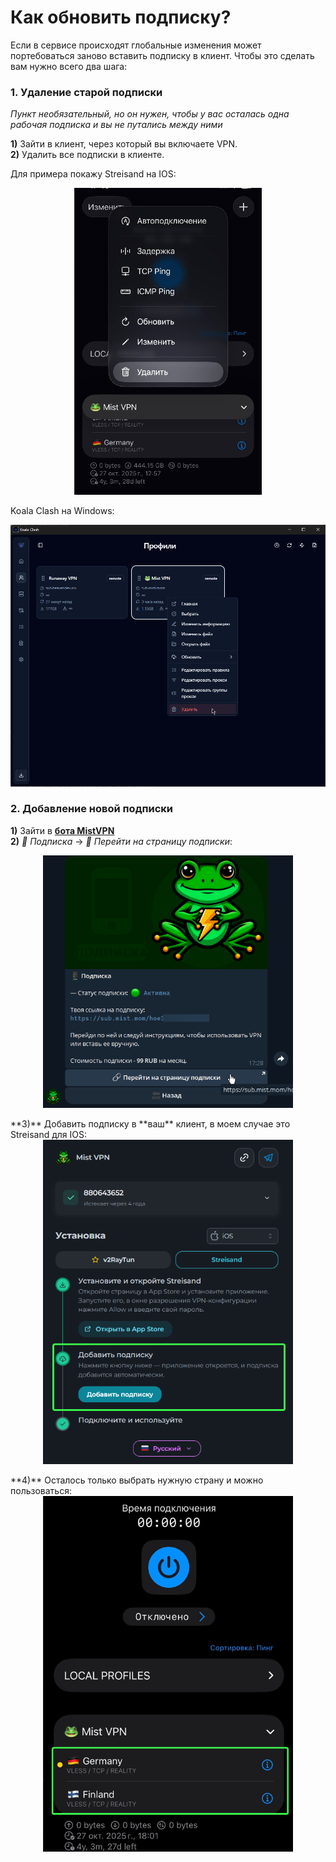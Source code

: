 # Как обновить подписку?
Если в сервисе происходят глобальные изменения может портебоваться заново вставить подписку в клиент. Чтобы это сделать вам нужно всего два шага:
### 1. Удаление старой подписки
*Пункт необязательный, но он нужен, чтобы у вас осталась одна рабочая подписка и вы не путались между ними*

**1)** Зайти в клиент, через который вы включаете VPN.    
**2)** Удалить все подписки в клиенте.

Для примера покажу Streisand на IOS:
<div style="text-align: center;">
  <img src="/media/image31.png" width="300" />
    <p></p>
</div>

Koala Clash на Windows:
<div style="text-align: center;">
  <img src="/media/image32.png" width="800" />
    <p></p>
</div>

### 2. Добавление новой подписки

**1)** Зайти в **[бота MistVPN](https://t.me/mistvpn_bot)**   
**2)** *📱 Подписка* -> *🔗 Перейти на страницу подписки*:
<div style="text-align: center;">
  <img src="/media/image33.png" width="400" />
    <p></p>
</div>
**3)** Добавить подписку в **ваш** клиент, в моем случае это Streisand для IOS:
<div style="text-align: center;">
  <img src="/media/image34.png" width="400" />
    <p></p>
</div>
**4)** Осталось только выбрать нужную страну и можно пользоваться:
<div style="text-align: center;">
  <img src="/media/image35.png" width="400" />
    <p></p>
</div>